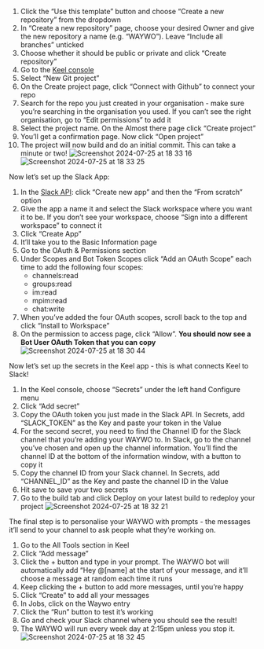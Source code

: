 1. Click the “Use this template” button and choose “Create a new repository” from the dropdown
2. In “Create a new repository” page, choose your desired Owner and give the new repository a name (e.g. “WAYWO”). Leave “Include all branches” unticked
3. Choose whether it should be public or private and click “Create repository”
4. Go to the [Keel console](https://console.keel.so/start)
5. Select “New Git project”
6. On the Create project page, click “Connect with Github” to connect your repo
7. Search for the repo you just created in your organisation - make sure you’re searching in the organisation you used. If you can’t see the right organisation, go to “Edit permissions” to add it
8. Select the project name. On the Almost there page click “Create project”
9. You’ll get a confirmation page. Now click “Open project”
10. The project will now build and do an initial commit. This can take a minute or two! 
![Screenshot 2024-07-25 at 18 33 16](https://github.com/user-attachments/assets/5d0ba3c5-799f-49a2-a614-05f7177a7c9a)
![Screenshot 2024-07-25 at 18 33 25](https://github.com/user-attachments/assets/23365fa9-3faf-4920-93f3-a50792c35b76)


Now let’s set up the Slack App:

1. In the [Slack API](https://api.slack.com/apps/): click “Create new app” and then the “From scratch” option
2. Give the app a name it and select the Slack workspace where you want it to be. If you don’t see your workspace, choose “Sign into a different workspace” to connect it
3. Click “Create App”
4. It’ll take you to the Basic Information page
5. Go to the OAuth & Permissions section
6. Under Scopes and Bot Token Scopes click “Add an OAuth Scope” each time to add the following four scopes:
   - channels:read
   - groups:read
   - im:read
   - mpim:read
   - chat:write
8. When you’ve added the four OAuth scopes, scroll back to the top and click “Install to Workspace”
9. On the permission to access page, click “Allow”. **You should now see a Bot User OAuth Token that you can copy**
![Screenshot 2024-07-25 at 18 30 44](https://github.com/user-attachments/assets/b0ec68fe-fb46-44b6-9635-56377978c202)


Now let’s set up the secrets in the Keel app - this is what connects Keel to Slack! 

1. In the Keel console, choose “Secrets” under the left hand Configure menu
2. Click “Add secret” 
3. Copy the OAuth token you just made in the Slack API. In Secrets, add “SLACK_TOKEN” as the Key and paste your token in the Value
4. For the second secret, you need to find the Channel ID for the Slack channel that you’re adding your WAYWO to. In Slack, go to the channel you’ve chosen and open up the channel information. You’ll find the channel ID at the bottom of the information window, with a button to copy it
5. Copy the channel ID from your Slack channel. In Secrets, add “CHANNEL_ID” as the Key and paste the channel ID in the Value
6. Hit save to save your two secrets
7. Go to the build tab and click Deploy on your latest build to redeploy your project
![Screenshot 2024-07-25 at 18 32 21](https://github.com/user-attachments/assets/70268dc3-ac8c-4155-85e2-50e01b47dc70)


The final step is to personalise your WAYWO with prompts - the messages it’ll send to your channel to ask people what they’re working on. 

1. Go to the All Tools section in Keel
2. Click “Add message”
3. Click the + button and type in your prompt. The WAYWO bot will automatically add “Hey @[name] at the start of your message, and it’ll choose a message at random each time it runs
4. Keep clicking the + button to add more messages, until you’re happy
5. Click “Create” to add all your messages
6. In Jobs, click on the Waywo entry
7. Click the “Run” button to test it’s working
8. Go and check your Slack channel where you should see the result! 
9. The WAYWO will run every week day at 2:15pm unless you stop it.
![Screenshot 2024-07-25 at 18 32 45](https://github.com/user-attachments/assets/2292385c-2399-4113-a881-21b50b2369bf)
